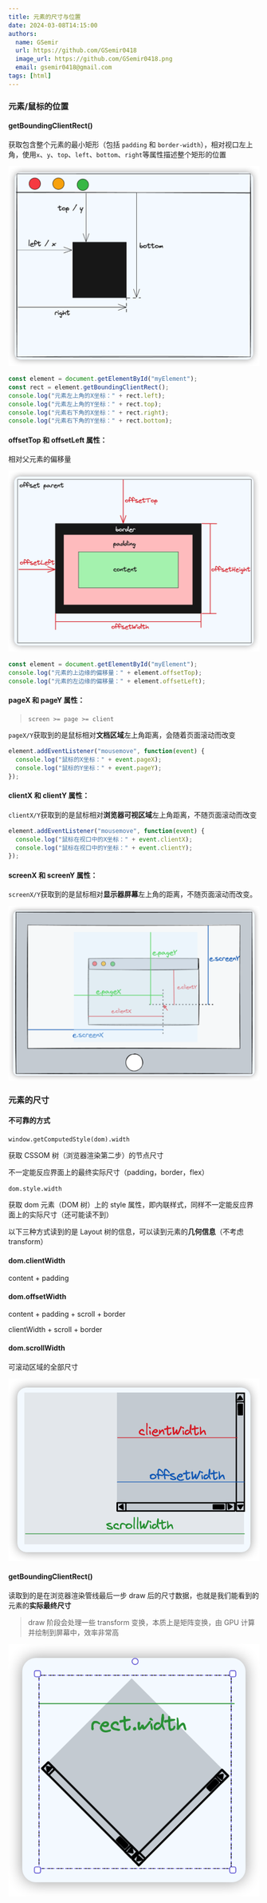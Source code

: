 ```yaml
---
title: 元素的尺寸与位置
date: 2024-03-08T14:15:00
authors:
  name: GSemir
  url: https://github.com/GSemir0418
  image_url: https://github.com/GSemir0418.png
  email: gsemir0418@gmail.com
tags: [html]
---
```


### 元素/鼠标的位置

#### getBoundingClientRect() 

获取包含整个元素的最小矩形（包括 `padding` 和 `border-width`），相对视口左上角，使用`x`、`y`、`top`、`left`、`bottom`、`right`等属性描述整个矩形的位置

![image-20240315140408927](./images/8-1.png)

```js
const element = document.getElementById("myElement");
const rect = element.getBoundingClientRect();
console.log("元素左上角的X坐标：" + rect.left);
console.log("元素左上角的Y坐标：" + rect.top);
console.log("元素右下角的X坐标：" + rect.right);
console.log("元素右下角的Y坐标：" + rect.bottom);
```

#### offsetTop 和 offsetLeft 属性： 

相对父元素的偏移量

![image-20240315142059782](./images/8-2.png)

```js
const element = document.getElementById("myElement");
console.log("元素的上边缘的偏移量：" + element.offsetTop);
console.log("元素的左边缘的偏移量：" + element.offsetLeft);
```

#### pageX 和 pageY 属性： 

> `screen >= page >= client`

`pageX/Y`获取到的是鼠标相对**文档区域**左上角距离，会随着页面滚动而改变

```js
element.addEventListener("mousemove", function(event) {
  console.log("鼠标的X坐标：" + event.pageX);
  console.log("鼠标的Y坐标：" + event.pageY);
});
```

#### clientX 和 clientY 属性：

`clientX/Y`获取到的是鼠标相对**浏览器可视区域**左上角距离，不随页面滚动而改变

```js
element.addEventListener("mousemove", function(event) {
  console.log("鼠标在视口中的X坐标：" + event.clientX);
  console.log("鼠标在视口中的Y坐标：" + event.clientY);
});
```

#### screenX 和 screenY 属性：

`screenX/Y`获取到的是鼠标相对**显示器屏幕**左上角的距离，不随页面滚动而改变。

![image-20240315145513092](./images/8-3.png)

### 元素的尺寸

#### 不可靠的方式

`window.getComputedStyle(dom).width`

获取 CSSOM 树（浏览器渲染第二步）的节点尺寸

不一定能反应界面上的最终实际尺寸（padding，border，flex）

`dom.style.width`

获取 dom 元素（DOM 树）上的 style 属性，即内联样式，同样不一定能反应界面上的实际尺寸（还可能读不到）



以下三种方式读到的是 Layout 树的信息，可以读到元素的**几何信息**（不考虑 transform）

#### dom.clientWidth

content + padding

#### dom.offsetWidth

content + padding + scroll + border

clientWidth + scroll + border

#### dom.scrollWidth

可滚动区域的全部尺寸

![image-20240315160052452](./images/8-4.png)

#### getBoundingClientRect()

读取到的是在浏览器渲染管线最后一步 draw 后的尺寸数据，也就是我们能看到的元素的**实际最终尺寸**

> draw 阶段会处理一些 transform 变换，本质上是矩阵变换，由 GPU 计算并绘制到屏幕中，效率非常高

![image-20240315160714012](./images/8-5.png)